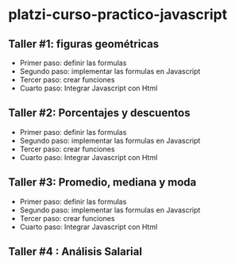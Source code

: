 # platzi-curso-practico-javascript

## Taller #1: figuras geométricas

- Primer paso: definir las formulas
- Segundo paso: implementar las formulas en Javascript 
- Tercer paso: crear funciones
- Cuarto paso: Integrar Javascript con Html

## Taller #2: Porcentajes y descuentos 

- Primer paso: definir las formulas
- Segundo paso: implementar las formulas en Javascript 
- Tercer paso: crear funciones
- Cuarto paso: Integrar Javascript con Html

## Taller #3: Promedio, mediana y moda 

- Primer paso: definir las formulas
- Segundo paso: implementar las formulas en Javascript 
- Tercer paso: crear funciones
- Cuarto paso: Integrar Javascript con Html

## Taller #4 : Análisis Salarial
